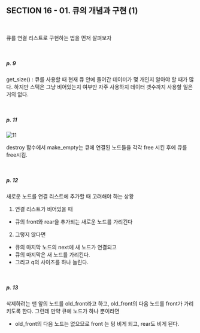 ## SECTION 16 - 01. 큐의 개념과 구현 (1)

<br>

큐를 연결 리스트로 구현하는 법을 먼저 살펴보자

<br>

##### p. 9

get_size() : 큐를 사용할 때 현재 큐 안에 들어간 데이터가 몇 개인지 알아야 할 때가 많다. 하지만 스택은 그냥 비어있는지 여부만 자주 사용하지 데이터 갯수까지 사용할 일은 거의 없다.

<br>

##### p. 11

![11](https://user-images.githubusercontent.com/75867748/110614708-f39b7200-81d5-11eb-9df3-6c737a34e532.png)

destroy 함수에서 make_empty는 큐에 연결된 노드들을 각각 free 시킨 후에 큐를 free시킴.

<br>

##### p. 12

새로운 노드를 연결 리스트에 추가할 때 고려해야 하는 상황

1. 연결 리스트가 비어있을 때

- 큐의 front와 rear을 추가되는 새로운 노드를 가리킨다

2. 그렇지 않다면

- 큐의 마지막 노드의 next에 새 노드가 연결되고
- 큐의 마지막은 새 노드를 가리킨다.
- 그리고 q의 사이즈를 하나 늘린다.

<br>

##### p. 13

삭제하려는 맨 앞의 노드를 old_front라고 하고, old_front의 다음 노드를 front가 가리키도록 한다.
그런데 만약 큐에 노드가 하나 뿐이라면

- old_front의 다음 노드는 없으므로 front 는 텅 비게 되고, rear도 비게 된다.
